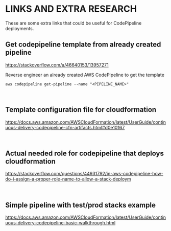 # LINKS AND EXTRA RESEARCH

These are some extra links that could be useful for CodePipeline deployments.

## Get codepipeline template from already created pipeline

https://stackoverflow.com/a/46640153/13957271

Reverse engineer an already created AWS CodePipeline to get the template

```
aws codepipeline get-pipeline --name "<PIPELINE_NAME>"
```

<br>

## Template configuration file for cloudformation

https://docs.aws.amazon.com/AWSCloudFormation/latest/UserGuide/continuous-delivery-codepipeline-cfn-artifacts.html#d0e10167

<br>

## Actual needed role for codepipeline that deploys cloudformation

https://stackoverflow.com/questions/44931792/in-aws-codepipeline-how-do-i-assign-a-proper-role-name-to-allow-a-stack-deploym

<br>

## Simple pipeline with test/prod stacks example

https://docs.aws.amazon.com/AWSCloudFormation/latest/UserGuide/continuous-delivery-codepipeline-basic-walkthrough.html
